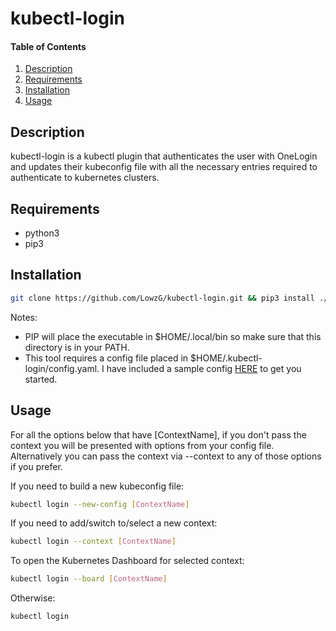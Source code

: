 # kubectl-login

#### Table of Contents

1. [Description](#description)
1. [Requirements](#requirements)
1. [Installation](#installation)
1. [Usage](#usage)

## Description

kubectl-login is a kubectl plugin that authenticates the user with OneLogin and updates their kubeconfig file with all the necessary entries required to authenticate to kubernetes clusters.

## Requirements
- python3
- pip3

## Installation

```bash
git clone https://github.com/LowzG/kubectl-login.git && pip3 install ./kubectl-login
```

Notes:
- PIP will place the executable in $HOME/.local/bin so make sure that this directory is in your PATH.
- This tool requires a config file placed in $HOME/.kubectl-login/config.yaml. I have included a sample config [HERE](configuration/config.yaml) to get you started.

## Usage

For all the options below that have [ContextName], if you don't pass the context you will be presented with options from your config file.
Alternatively you can pass the context via --context to any of those options if you prefer.

If  you need to build a new kubeconfig file:
```bash
kubectl login --new-config [ContextName]
```
If  you need to add/switch to/select a new context:
```bash
kubectl login --context [ContextName]
```
To open the Kubernetes Dashboard for selected context:
```bash
kubectl login --board [ContextName]
```
Otherwise:
```bash
kubectl login
```
